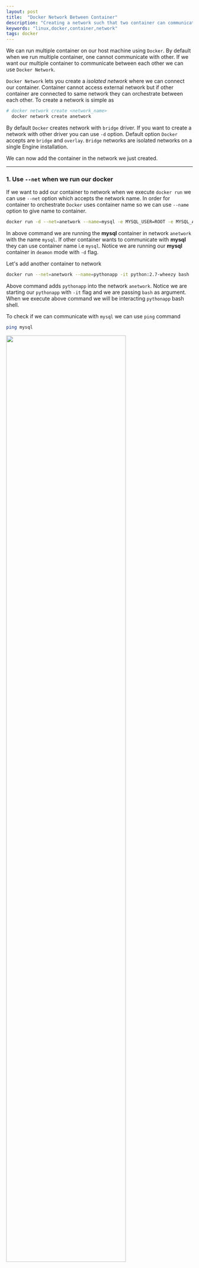 ```yaml
---
layout: post
title:  "Docker Network Between Container"
description: "Creating a network such that two container can communicate"
keywords: "linux,docker,container,network"
tags: docker
---
```


We can run multiple container on our host machine using `Docker`. By default when we run multiple container, one cannot communicate with other. If we want our multiple container to communicate between each other we can use `Docker Network`.

`Docker Network` lets you create a *isolated network* where we can connect our container. Container cannot access external network but if other container are connected to same network they can orchestrate between each other. To create a network is simple as

```bash
# docker network create <network_name>
  docker network create anetwork
```

By default `Docker` creates network with `bridge` driver. If you want to create a network with other driver you can use `-d` option. Default option `Docker` accepts are `bridge` and `overlay`. `Bridge` networks are isolated networks on a single Engine installation.

We can now add the container in the network we just created.

----

### 1. Use `--net` when we run our docker

If we want to add our container to network when we execute `docker run` we can use `--net` option which accepts the network name. In order for container to orchestrate `Docker` uses container name so we can use `--name` option to give name to container.

```bash
docker run -d --net=anetwork --name=mysql -e MYSQL_USER=ROOT -e MYSQL_ALLOW_EMPTY_PASSWORD=yes mysql
```

In above command we are running the **mysql** container in network `anetwork` with the name `mysql`. If other container wants to communicate with **mysql** they can use container name i.e `mysql`. Notice we are running our **mysql** container in `deamon` mode with `-d` flag.

Let's add another container to network

```bash
docker run --net=anetwork --name=pythonapp -it python:2.7-wheezy bash
```
Above command adds `pythonapp` into the network `anetwork`. Notice we are starting our `pythonapp` with `-it` flag and we are passing `bash` as argument. When we execute above command we will be interacting `pythonapp` bash shell.

To check if we can communicate with `mysql` we can use `ping` command

```bash
ping mysql
```

<img src="{{ site.blog_img_path }}/2016-10-08-DockerNetworkBetweenContainer/docker-network.gif" width="80%" />

----

### 2. Use `docker network connect`
Above process works perfect if you are running a new container. What if you want to create a network and add already running container to newly created network. That's where `docker network connect` comes handy.

Here's a syntax

```bash
docker network connect <network_name> <container_name>
```

You can see that to add existing container to network we first need a **network name** and **container name**.

Assume we have two container with name `mysql` and `pythonapp`. Let's create a network

```bash 
docker network create anetwork
```

To add container to network use `docker network connect`

```bash
docker network connect anetwork mysql
docker network connect anetwork pythonapp
```

<img src="{{ site.blog_img_path }}/2016-10-08-DockerNetworkBetweenContainer/docker-network-connect.gif" width="80%" />

That's it, now two container can communicate with each other.
